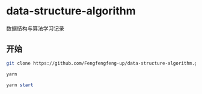# data-structure-algorithm

数据结构与算法学习记录

## 开始

``` bash
git clone https://github.com/Fengfengfeng-up/data-structure-algorithm.git
```

``` powershell
yarn
```

``` powershell
yarn start
```
